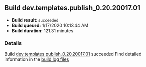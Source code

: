 ## Build dev.templates.publish_0.20.20017.01
- **Build result:** `succeeded`
- **Build queued:** 1/17/2020 10:12:44 AM
- **Build duration:** 121.31 minutes
### Details
Build [dev.templates.publish_0.20.20017.01](https://winappstudio.visualstudio.com/web/build.aspx?pcguid=a4ef43be-68ce-4195-a619-079b4d9834c2&builduri=vstfs%3a%2f%2f%2fBuild%2fBuild%2f32585) succeeded
Find detailed information in the [build log files]()
